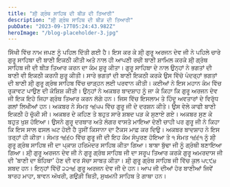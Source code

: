 ```yaml
---
title: "ਸ਼ੀ੍ ਗ੍ਰੰਥ ਸਾਹਿਬ ਦੀ ਬੀੜ ਦੀ ਤਿਆਰੀ"
description: "ਸ਼ੀ੍ ਗ੍ਰੰਥ ਸਾਹਿਬ ਦੀ ਬੀੜ ਦੀ ਤਿਆਰੀ"
pubDate: "2023-09-17T05:24:43.982Z"
heroImage: "/blog-placeholder-3.jpg"
---
```


ਸਿੱਖੀ ਵਿੱਚ ਨਾਮ ਜਪਣ ਨੂੰ ਪਹਿਲ ਦਿੱਤੀ ਗਈ ਹੈ। ਇਸ ਕਰ ਕੇ ਸ਼ੀ੍ ਗੁਰੂ ਅਰਜਨ ਦੇਵ ਜੀ ਨੇ ਪਹਿਲੇ ਚਾਰੇ ਗੁਰੂ ਸਾਹਿਬਾ ਦੀ ਬਾਣੀ ਇਕਠੀ ਕੀਤੀ ਅਤੇ ਨਾਲ ਹੀ ਆਪਣੀ ਰਚੀ ਬਾਣੀ ਸ਼ਾਮਿਲ ਕਰਕੇ ਸ਼ੀ੍ ਗ੍ਰੰਥ ਸਾਹਿਬ ਜੀ ਦੀ ਬੀੜ ਤਿਆਰ ਕਰਨ ਦਾ ਕੰਮ ਸ਼ੁਰੂ ਕੀਤਾ। ਗੁਰੂ ਸਾਹਿਬਾ ਦੇ ਨਾਲ ਉਨ੍ਹਾਂ ਨੇ ਭਗਤਾਂ ਦੀ ਬਾਣੀ ਵੀ ਇਕਠੀ ਕਰਨੀ ਸ਼ੁਰੂ ਕੀਤੀ। ਸਾਰੇ ਭਗਤਾਂ ਦੀ ਬਾਣੀ ਇਕਠੀ ਕਰਕੇ ਉਸ ਵਿੱਚੋ ਪੰਦਰ੍ਹਾਂ ਭਗਤਾਂ ਦੀ ਬਾਣੀ ਸ਼ੀ੍ ਗੁਰੂ ਗ੍ਰੰਥ ਸਾਹਿਬ ਵਿੱਚ ਚਾੜ੍ਹਨ ਲਈ ਪਰਵਾਨ ਕੀਤੀ। ਕਈਆਂ ਨੇ ਇਸ ਮਹਾਨ ਕੰਮ ਵਿੱਚ ਰੁਕਾਵਟ ਪਾਉਣ ਦੀ ਕੋਸ਼ਿਸ਼ ਕੀਤੀ। ਉਨ੍ਹਾਂ ਨੇ ਅਕਬਰ ਬਾਦਸ਼ਾਹ ਨੂੰ ਜਾ ਕੇ ਕਿਹਾ ਕਿ ਗੁਰੂ ਅਰਜਨ ਦੇਵ ਜੀ ਇਕ ਇਹੋ ਜਿਹਾ ਗ੍ਰੰਥ ਤਿਆਰ ਕਰਨ ਲੱਗੇ ਹਨ। ਜਿਸ ਵਿੱਚ ਇਸਲਾਮ ਤੇ ਹਿੰਦੂ ਅਵਤਾਰਾਂ ਦੇ ਵਿਰੁੱਧ ਗਲਾਂ ਲਿਖੀਆਂ ਹਨ। ਅਕਬਰ ਨੇ ਸੰਮਤ ੧੬੫੫ ਵਿੱਚ ਗੁਰੂ ਜੀ ਦੇ ਦਰਸ਼ਨ ਕੀਤੇ। ਉਸ ਵੇਲੇ ਕਾਫੀ ਬਾਣੀ ਇਕਠੀ ਹੋ ਚੁੱਕੀ ਸੀ। ਅਕਬਰ ਦੇ ਕਹਿਣ ਤੇ ਬਹੁਤ ਸਾਰੇ ਸ਼ਬਦ ਪੜ ਕੇ ਸੁਣਾਏ ਗਏ। ਅਕਬਰ ਸੁਣ ਕੇ ਬਹੁਤ ਖੁਸ਼ ਹੋਇਆ। ਉਸਨੇ ਗੁਰੂ ਦਰਬਾਰ ਅਤੇ ਲੰਗਰ ਵਾਸਤੇ ਮਾਇਆ ਦੇਣੀ ਚਾਹੀ ਪਰ ਗੁਰੂ ਜੀ ਨੇ ਕਿਹਾ ਕਿ ਇਸ ਸਾਲ ਫਸਲ ਘਟ ਹੋਈ ਹੈ ਤੁਸੀਂ ਕਿਸਾਨਾ ਦਾ ਟੈਕਸ ਮਾਫ਼ ਕਰ ਦਿਉ। ਅਕਬਰ ਬਾਦਸ਼ਾਹ ਨੇ ਇਸ ਤਰ੍ਹਾਂ ਹੀ ਕੀਤਾ। 
ਸੰਮਤ ੧੬੬੦ ਵਿੱਚ ਗੁਰੂ ਜੀ ਦੀ ਇਹ ਕੰਮ ਸੰਪੂਰਣ ਹੋਇਆ ਤੇ ੧ ਸੰਮਤ ੧੬੬੧ ਨੂੰ ਸ਼ੀ੍ ਗੁਰੂ ਗ੍ਰੰਥ ਸਾਹਿਬ ਜੀ ਦਾ ਪ੍ਕਾਸ਼ ਹਰਿਮੰਦਰ ਸਾਹਿਬ ਕੀਤਾ ਗਿਆ। ਬਾਬਾ ਬੁੱਢਾ ਜੀ ਨੂੰ ਗ੍ਰੰਥੀ ਬਣਾਇਆ ਗਿਆ। 
ਸ਼ੀ੍ ਗੁਰੂ ਅਰਜਨ ਦੇਵ ਜੀ ਨੇ ਗੁਰੂ ਗ੍ਰੰਥ ਸਾਹਿਬ ਜੀ ਦਾ ਸਰੂਪ ਤਿਆਰ ਕਰਕੇ ਗੁਰੂ ਅਮਰਦਾਸ ਜੀ ਦੀ 'ਬਾਣੀ ਦਾ ਬੋਹਿਥਾ' ਹੋਣ ਦੀ ਵਰ ਸੱਚਾ ਸਾਬਤ ਕੀਤਾ। ਸ਼ੀ੍ ਗੁਰੂ ਗ੍ਰੰਥ ਸਾਹਿਬ ਜੀ ਵਿੱਚ ਕੁਲ ੫੮੯੪ ਸ਼ਬਦ ਹਨ। ਇਨ੍ਹਾਂ ਵਿੱਚੋਂ ੨੨੧੬ ਗੁਰੂ ਅਰਜਨ ਦੇਵ ਜੀ ਦੇ ਹਨ। 
ਆਪ ਜੀ ਦੀਆਂ ਹੋਰ ਬਾਣੀਆਂ ਜਿਵੇਂ ਬਾਰਹ ਮਾਹਾ, ਬਾਵਨ ਅੱਖਰੀ, ਗਉੜੀ ਥਿਤੀ, ਸੁਖਮਨੀ ਸਾਹਿਬ ਤੇ ਗਾਥਾ ਹਨ।

